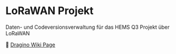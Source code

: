 # LoRaWAN Projekt
 Daten- und Codeversionsverwaltung für das HEMS Q3 Projekt über LoRaWAN

🔗 [Dragino Wiki Page](https://wiki.dragino.com/index.php?title=Lora_Shield)